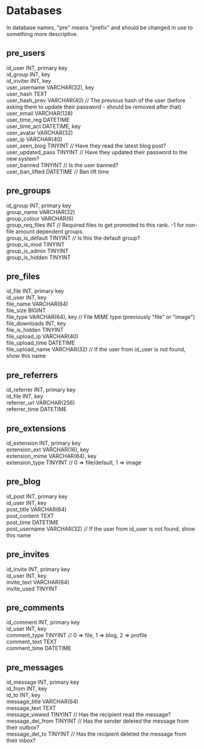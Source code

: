 Databases
=========

In database names, "pre" means "prefix" and should be changed in use to something more descriptive.

pre_users
---------
id_user             INT, primary key  
id_group            INT, key  
id_inviter          INT, key  
user_username       VARCHAR(32), key  
user_hash           TEXT  
user_hash_prev      VARCHAR(40) // The previous hash of the user (before asking them to update their password - should be removed after that)  
user_email          VARCHAR(128)  
user_time_reg       DATETIME  
user_time_act       DATETIME, key  
user_avatar         VARCHAR(32)  
user_ip             VARCHAR(40)  
user_seen_blog      TINYINT // Have they read the latest blog post?  
user_updated_pass   TINYINT // Have they updated their password to the new system?  
user_banned         TINYINT // Is the user banned?  
user_ban_lifted     DATETIME // Ban lift time  

pre_groups
----------
id_group            INT, primary key  
group_name          VARCHAR(32)  
group_colour        VARCHAR(6)  
group_req_files     INT // Required files to get promoted to this rank. -1 for non-file amount dependent groups.  
group_is_default    TINYINT // Is this the default group?  
group_is_mod        TINYINT  
group_is_admin      TINYINT  
group_is_hidden     TINYINT  

pre_files
---------
id_file             INT, primary key  
id_user             INT, key  
file_name           VARCHAR(64)  
file_size           BIGINT  
file_type           VARCHAR(64), key // File MIME type (previously "file" or "image")  
file_downloads      INT, key  
file_is_hidden      TINYINT  
file_upload_ip      VARCHAR(40)  
file_upload_time    DATETIME  
file_upload_name    VARCHAR(32) // If the user from id_user is not found, show this name  

pre_referrers
-------------
id_referrer         INT, primary key  
id_file             INT, key  
referrer_url        VARCHAR(256)  
referrer_time       DATETIME  

pre_extensions
--------------
id_extension        INT, primary key  
extension_ext       VARCHAR(16), key  
extension_mime      VARCHAR(64), key  
extension_type      TINYINT // 0 => file/default, 1 => image  

pre_blog
--------
id_post             INT, primary key  
id_user             INT, key  
post_title          VARCHAR(64)  
post_content        TEXT  
post_time           DATETIME  
post_username       VARCHAR(32) // If the user from id_user is not found, show this name  

pre_invites
-----------
id_invite           INT, primary key  
id_user             INT, key  
invite_text         VARCHAR(64)  
invite_used         TINYINT  

pre_comments
------------
id_comment          INT, primary key  
id_user             INT, key  
comment_type        TINYINT // 0 => file, 1 => blog, 2 => profile  
comment_text        TEXT  
comment_time        DATETIME  

pre_messages
------------
id_message          INT, primary key  
id_from             INT, key  
id_to               INT, key  
message_title       VARCHAR(64)  
message_text        TEXT  
message_viewed      TINYINT // Has the recipient read the message?  
message_del_from    TINYINT // Has the sender deleted the message from their outbox?  
message_del_to      TINYINT // Has the recipient deleted the message from their inbox?  
